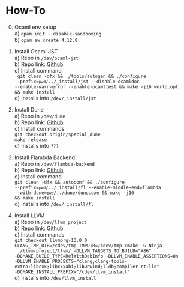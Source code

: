 # How-To

0) Ocaml env setup  
  a) `opam init --disable-sandboxing`  
  b) `opam sw create 4.12.0`  


1) Install Ocaml JST  
  a) Repo in `/dev/ocaml-jst`  
  b) Repo link: [Github](https://github.com/ocaml-compiler-research/ocaml-jst)  
  c) Install command  
  <code> git clean -dfx && ./tools/autogen && ./configure --prefix=`pwd`/../_install/jst  --disable-ocamldoc --enable-warn-error  --enable-ocamltest && make -j16 world.opt && make install </code>  
  d) Installs into `/dev/_install/jst`  

2) Install Dune  
 a) Repo in `/dev/dune`  
 b) Repo link: [Github](https://github.com/ocaml-flambda/dune.git)  
 c) Install commands  
 <code>git checkout origin/special_dune</code>  
 <code>make release</code>  
 d) Installs into `???`  

3) Install Flambda Backend  
 a) Repo in `/dev/flambda-backend`  
 b) Repo link: [Github](https://github.com/ocaml-flambda/flambda-backend)  
 c) Install command  
 <code>git clean -dfx && autoconf && ./configure --prefix=`pwd`/../_install/fl --enable-middle-end=flambda --with-dune=`pwd`/../dune/dune.exe && make -j16 && make install</code>  
 d) Installs into `/dev/_install/fl`  

4) Install LLVM  
 a) Repo in `/dev/llvm_project`  
 b) Repo link: [Github](https://github.com/llvm/llvm-project)  
 c) Install commands  
 <code>git checkout llvmorg-13.0.0</code>  
 <code>CLANG_TMP_DIR=/cdev/tmp TMPDIR=/cdev/tmp cmake -G Ninja ../llvm-project/llvm/ -DLLVM_TARGETS_TO_BUILD="X86" -DCMAKE_BUILD_TYPE=RelWithDebInfo -DLLVM_ENABLE_ASSERTIONS=On -DLLVM_ENABLE_PROJECTS="clang;clang-tools-extra;libcxx;libcxxabi;libunwind;lldb;compiler-rt;lld" -DCMAKE_INSTALL_PREFIX="/cdev/llvm_install"</code>  
 d) Installs into `/dev/llvm_install`  
 